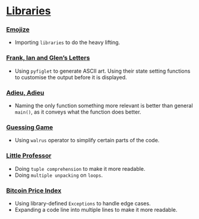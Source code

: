 # [Libraries](pset_4)

### [Emojize](emojize/emojize.py)
- Importing `libraries` to do the heavy lifting.

### [Frank, Ian and Glen’s Letters](figlet/figlet.py)
- Using `pyfiglet` to generate ASCII art. Using their state setting functions to customise the output before it is displayed.

### [Adieu, Adieu](adieu/adieu.py)
- Naming the only function something more relevant is better than general `main()`, as it conveys what the function does better.

### [Guessing Game](game/game.py)
- Using `walrus` operator to simplify certain parts of the code.

### [Little Professor](professor/professor.py)
- Doing `tuple comprehension` to make it more readable.
- Doing `multiple unpacking` on `loops`.

### [Bitcoin Price Index](bitcoin/bitcoin.py)
- Using library-defined `Exceptions` to handle edge cases.
- Expanding a code line into multiple lines to make it more readable.